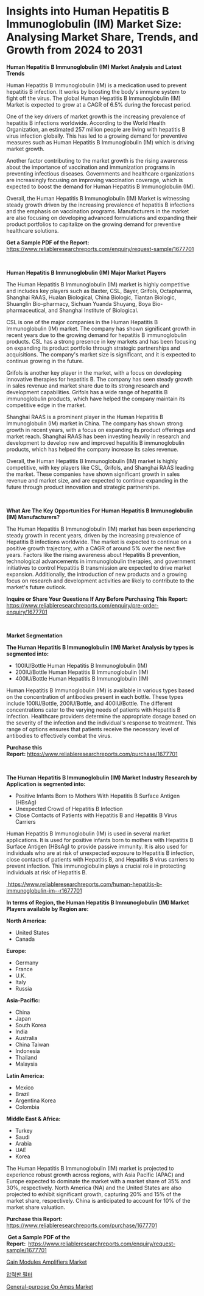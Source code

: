 <p><h1>Insights into Human Hepatitis B Immunoglobulin (IM) Market Size: Analysing Market Share, Trends, and Growth from 2024 to 2031</h1></p><p><strong>Human Hepatitis B Immunoglobulin (IM) Market Analysis and Latest Trends</strong></p>
<p><p>Human Hepatitis B Immunoglobulin (IM) is a medication used to prevent hepatitis B infection. It works by boosting the body's immune system to fight off the virus. The global Human Hepatitis B Immunoglobulin (IM) Market is expected to grow at a CAGR of 6.5% during the forecast period. </p><p>One of the key drivers of market growth is the increasing prevalence of hepatitis B infections worldwide. According to the World Health Organization, an estimated 257 million people are living with hepatitis B virus infection globally. This has led to a growing demand for preventive measures such as Human Hepatitis B Immunoglobulin (IM) which is driving market growth.</p><p>Another factor contributing to the market growth is the rising awareness about the importance of vaccination and immunization programs in preventing infectious diseases. Governments and healthcare organizations are increasingly focusing on improving vaccination coverage, which is expected to boost the demand for Human Hepatitis B Immunoglobulin (IM).</p><p>Overall, the Human Hepatitis B Immunoglobulin (IM) Market is witnessing steady growth driven by the increasing prevalence of hepatitis B infections and the emphasis on vaccination programs. Manufacturers in the market are also focusing on developing advanced formulations and expanding their product portfolios to capitalize on the growing demand for preventive healthcare solutions.</p></p>
<p><strong>Get a Sample PDF of the Report:&nbsp;</strong> <a href="https://www.reliableresearchreports.com/enquiry/request-sample/1677701">https://www.reliableresearchreports.com/enquiry/request-sample/1677701</a></p>
<p>&nbsp;</p>
<p><strong>Human Hepatitis B Immunoglobulin (IM) Major Market Players</strong></p>
<p><p>The Human Hepatitis B Immunoglobulin (IM) market is highly competitive and includes key players such as Baxter, CSL, Bayer, Grifols, Octapharma, Shanghai RAAS, Hualan Biological, China Biologic, Tiantan Biologic, Shuanglin Bio-pharmacy, Sichuan Yuanda Shuyang, Boya Bio-pharmaceutical, and Shanghai Institute of Biological. </p><p>CSL is one of the major companies in the Human Hepatitis B Immunoglobulin (IM) market. The company has shown significant growth in recent years due to the growing demand for hepatitis B immunoglobulin products. CSL has a strong presence in key markets and has been focusing on expanding its product portfolio through strategic partnerships and acquisitions. The company's market size is significant, and it is expected to continue growing in the future.</p><p>Grifols is another key player in the market, with a focus on developing innovative therapies for hepatitis B. The company has seen steady growth in sales revenue and market share due to its strong research and development capabilities. Grifols has a wide range of hepatitis B immunoglobulin products, which have helped the company maintain its competitive edge in the market.</p><p>Shanghai RAAS is a prominent player in the Human Hepatitis B Immunoglobulin (IM) market in China. The company has shown strong growth in recent years, with a focus on expanding its product offerings and market reach. Shanghai RAAS has been investing heavily in research and development to develop new and improved hepatitis B immunoglobulin products, which has helped the company increase its sales revenue.</p><p>Overall, the Human Hepatitis B Immunoglobulin (IM) market is highly competitive, with key players like CSL, Grifols, and Shanghai RAAS leading the market. These companies have shown significant growth in sales revenue and market size, and are expected to continue expanding in the future through product innovation and strategic partnerships.</p></p>
<p>&nbsp;</p>
<p><strong>What Are The Key Opportunities For Human Hepatitis B Immunoglobulin (IM) Manufacturers?</strong></p>
<p><p>The Human Hepatitis B Immunoglobulin (IM) market has been experiencing steady growth in recent years, driven by the increasing prevalence of Hepatitis B infections worldwide. The market is expected to continue on a positive growth trajectory, with a CAGR of around 5% over the next five years. Factors like the rising awareness about Hepatitis B prevention, technological advancements in immunoglobulin therapies, and government initiatives to control Hepatitis B transmission are expected to drive market expansion. Additionally, the introduction of new products and a growing focus on research and development activities are likely to contribute to the market's future outlook.</p></p>
<p><strong>Inquire or Share Your Questions If Any Before Purchasing This Report:</strong> <a href="https://www.reliableresearchreports.com/enquiry/pre-order-enquiry/1677701">https://www.reliableresearchreports.com/enquiry/pre-order-enquiry/1677701</a></p>
<p>&nbsp;</p>
<p><strong>Market Segmentation</strong></p>
<p><strong>The Human Hepatitis B Immunoglobulin (IM) Market Analysis by types is segmented into:</strong></p>
<p><ul><li>100IU/Bottle Human Hepatitis B Immunoglobulin (IM)</li><li>200IU/Bottle Human Hepatitis B Immunoglobulin (IM)</li><li>400IU/Bottle Human Hepatitis B Immunoglobulin (IM)</li></ul></p>
<p><p>Human Hepatitis B Immunoglobulin (IM) is available in various types based on the concentration of antibodies present in each bottle. These types include 100IU/Bottle, 200IU/Bottle, and 400IU/Bottle. The different concentrations cater to the varying needs of patients with Hepatitis B infection. Healthcare providers determine the appropriate dosage based on the severity of the infection and the individual's response to treatment. This range of options ensures that patients receive the necessary level of antibodies to effectively combat the virus.</p></p>
<p><strong>Purchase this Report:&nbsp;</strong><a href="https://www.reliableresearchreports.com/purchase/1677701">https://www.reliableresearchreports.com/purchase/1677701</a></p>
<p>&nbsp;</p>
<p><strong>The Human Hepatitis B Immunoglobulin (IM) Market Industry Research by Application is segmented into:</strong></p>
<p><ul><li>Positive Infants Born to Mothers With Hepatitis B Surface Antigen (HBsAg)</li><li>Unexpected Crowd of Hepatitis B Infection</li><li>Close Contacts of Patients with Hepatitis B and Hepatitis B Virus Carriers</li></ul></p>
<p><p>Human Hepatitis B Immunoglobulin (IM) is used in several market applications. It is used for positive infants born to mothers with Hepatitis B Surface Antigen (HBsAg) to provide passive immunity. It is also used for individuals who are at risk of unexpected exposure to Hepatitis B infection, close contacts of patients with Hepatitis B, and Hepatitis B virus carriers to prevent infection. This immunoglobulin plays a crucial role in protecting individuals at risk of Hepatitis B.</p></p>
<p><a href="https://www.reliableresearchreports.com/human-hepatitis-b-immunoglobulin-im--r1677701">&nbsp;https://www.reliableresearchreports.com/human-hepatitis-b-immunoglobulin-im--r1677701</a></p>
<p><strong>In terms of Region, the Human Hepatitis B Immunoglobulin (IM) Market Players available by Region are:</strong></p>
<p>
    <p> <strong> North America: </strong>
        <ul>
            <li>United States</li>
            <li>Canada</li>
        </ul>
        </p> 
    <p> <strong> Europe: </strong>
        <ul>
            <li>Germany</li>
            <li>France</li>
            <li>U.K.</li>
            <li>Italy</li>
            <li>Russia</li>
        </ul>
        </p> 
    <p> <strong> Asia-Pacific: </strong>
        <ul>
            <li>China</li>
            <li>Japan</li>
            <li>South Korea</li>
            <li>India</li>
            <li>Australia</li>
            <li>China Taiwan</li>
            <li>Indonesia</li>
            <li>Thailand</li>
            <li>Malaysia</li>
        </ul>
        </p> 
    <p> <strong> Latin America: </strong>
        <ul>
            <li>Mexico</li>
            <li>Brazil</li>
            <li>Argentina Korea</li>
            <li>Colombia</li>
        </ul>
        </p> 
    <p> <strong> Middle East & Africa: </strong>
        <ul>
            <li>Turkey</li>
            <li>Saudi</li>
            <li>Arabia</li>
            <li>UAE</li>
            <li>Korea</li>
        </ul>
    </p>
    </p>
<p><p>The Human Hepatitis B Immunoglobulin (IM) market is projected to experience robust growth across regions, with Asia Pacific (APAC) and Europe expected to dominate the market with a market share of 35% and 30%, respectively. North America (NA) and the United States are also projected to exhibit significant growth, capturing 20% and 15% of the market share, respectively. China is anticipated to account for 10% of the market share valuation.</p></p>
<p><strong>Purchase this Report: </strong><a href="https://www.reliableresearchreports.com/purchase/1677701">https://www.reliableresearchreports.com/purchase/1677701</a></p>
<p>&nbsp;<strong>Get a Sample PDF of the Report:&nbsp;&nbsp;</strong><a href="https://www.reliableresearchreports.com/enquiry/request-sample/1677701">https://www.reliableresearchreports.com/enquiry/request-sample/1677701</a></p>
<p><strong></strong></p>
<p><p><a href="https://issuu.com/reportprime-2/docs/gain-modules-amplifiers-market-size-2030.pptx">Gain Modules Amplifiers Market</a></p><p><a href="https://github.com/ConstantinVon/Market-Research-Report-List-1/blob/main/7520812102286.md">압력판 필터</a></p><p><a href="https://issuu.com/reportprime-2/docs/general-purpose-op-amps-market-size-2030.pptx">General-purpose Op Amps Market</a></p></p>